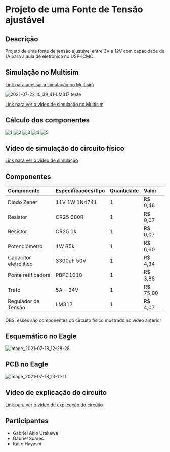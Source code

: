 # Projeto de uma Fonte de Tensão ajustável


## Descrição

Projeto de uma fonte de tensão ajustável entre 3V a 12V com capacidade de 1A para a aula de eletrônica no USP-ICMC.


## Simulação no Multisim

[Link para acessar a simulação no Multisim](https://www.multisim.com/content/HUDk43aVsd8b47MewhJDZL/lm317-teste/open/)

![2021-07-22 10_39_41-LM317 teste](https://user-images.githubusercontent.com/85563071/126648604-e26ce633-3569-411b-af67-19a563a5c202.png)


[Link para ver o vídeo de simulação no Multisim](https://www.youtube.com/watch?v=hH9-omED2Nc&feature=youtu.be)

## Cálculo dos componentes
![1](https://user-images.githubusercontent.com/85563071/126530046-7eec0094-8f51-430f-9108-d6121e78cfbc.jpg)
![2](https://user-images.githubusercontent.com/85563071/126530083-48f56bb9-3864-4bc4-aa0f-84a11bde238e.jpg)
![3](https://user-images.githubusercontent.com/85563071/126530150-450fab22-a0a4-4425-9275-5b60c1c2925e.jpg)
![4](https://user-images.githubusercontent.com/85563071/126530173-e72ee146-679b-4dd3-a11e-286952dec0f4.jpg)
![5](https://user-images.githubusercontent.com/85563071/126530193-aeec33c9-9d6f-4158-b0d0-ffe704fde5b1.jpg)

## Vídeo de simulação do circuito físico
[Link para ver o vídeo de simulação](https://www.youtube.com/watch?v=urgXzslx0zo&feature=youtu.be)


## Componentes

| Componente | Especificações/tipo | Quantidade | Valor |
| :---       | :---                | :---       | :---  |
|Diodo Zener | 11V 1W 1N4741 | 1 | R$ 0,48 |
|Resistor | CR25 680R | 1 |R$ 0,07 |
|Resistor | CR25 1k | 1 | R$ 0,07 |
|Potenciômetro | 1W B5k | 1 | R$ 6,60 |
|Capacitor eletrolítico | 3300uF 50V | 1 | R$ 4,34 |
|Ponte retificadora | PBPC1010 | 1 | R$ 3,88|
|Trafo | 5A - 24V | 1 |R$ 75,00 |
|Regulador de Tensão | LM317 | 1 | R$ 4,07 |

OBS: esses são componentes do circuito físico mostrado no vídeo anterior 

## Esquemático no Eagle
![image_2021-07-18_12-28-28](https://user-images.githubusercontent.com/85563071/126194495-a5b3342c-c700-4706-84f0-d3673c7544c9.png)

## PCB no Eagle
![image_2021-07-18_13-11-11](https://user-images.githubusercontent.com/85563071/126194440-f11ae915-9c5e-40aa-a939-c28cc46d8060.png)

## Vídeo de explicação do circuito

[Link para ver o vídeo de explicação do circuito](https://www.youtube.com/watch?v=xYSglO87Wwo)

## Participantes

* Gabriel Akio Urakawa
* Gabriel Soares
* Kaito Hayashi
